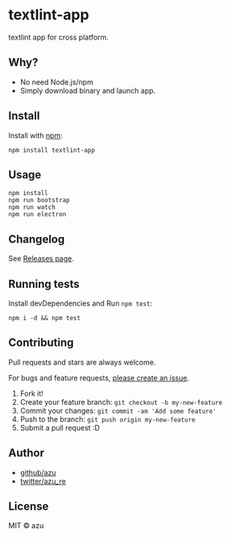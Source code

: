# textlint-app

textlint app for cross platform.

## Why?

- No need Node.js/npm
- Simply download binary and launch app.

## Install

Install with [npm](https://www.npmjs.com/):

    npm install textlint-app

## Usage

    npm install
    npm run bootstrap
    npm run watch
    npm run electron

## Changelog

See [Releases page](https://github.com/textlint/textlint-app/releases).

## Running tests

Install devDependencies and Run `npm test`:

    npm i -d && npm test

## Contributing

Pull requests and stars are always welcome.

For bugs and feature requests, [please create an issue](https://github.com/textlint/textlint-app/issues).

1. Fork it!
2. Create your feature branch: `git checkout -b my-new-feature`
3. Commit your changes: `git commit -am 'Add some feature'`
4. Push to the branch: `git push origin my-new-feature`
5. Submit a pull request :D

## Author

- [github/azu](https://github.com/azu)
- [twitter/azu_re](https://twitter.com/azu_re)

## License

MIT © azu
